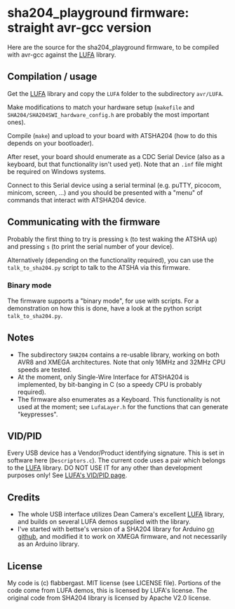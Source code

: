 # sha204_playground firmware: straight avr-gcc version

Here are the source for the sha204_playground firmware, to be compiled
with avr-gcc against the [LUFA] library.

## Compilation / usage

Get the [LUFA] library and copy the `LUFA` folder to the subdirectory
`avr/LUFA`.

Make modifications to match your hardware setup (`makefile` and
`SHA204/SHA204SWI_hardware_config.h` are probably the most important
ones).

Compile (`make`) and upload to your board with ATSHA204 (how to do this
depends on your bootloader).

After reset, your board should enumerate as a CDC Serial Device (also as
a keyboard, but that functionality isn't used yet). Note that an `.inf`
file might be required on Windows systems.

Connect to this Serial device using a serial terminal (e.g. puTTY,
picocom, minicom, screen, ...) and you should be presented with a "menu"
of commands that interact with ATSHA204 device.

## Communicating with the firmware

Probably the first thing to try is pressing `k` (to test waking the
ATSHA up) and pressing `s` (to print the serial number of your device).

Alternatively (depending on the functionality required), you can use the
`talk_to_sha204.py` script to talk to the ATSHA via this firmware.

### Binary mode

The firmware supports a "binary mode", for use with scripts. For a
demonstration on how this is done, have a look at the python script
`talk_to_sha204.py`.

## Notes

- The subdirectory `SHA204` contains a re-usable library, working on
  both AVR8 and XMEGA architectures. Note that only 16MHz and 32MHz CPU
  speeds are tested.
- At the moment, only Single-Wire Interface for ATSHA204 is implemented,
  by bit-banging in C (so a speedy CPU is probably required).
- The firmware also enumerates as a Keyboard. This functionality is not
  used at the moment; see `LufaLayer.h` for the functions that can
  generate "keypresses".

## VID/PID

Every USB device has a Vendor/Product identifying signature. This is set
in software here (`Descriptors.c`). The current code uses a pair which
belongs to the [LUFA] library. DO NOT USE IT for any other than
development purposes only! See [LUFA's VID/PID
page](http://www.fourwalledcubicle.com/files/LUFA/Doc/120730/html/_page__v_i_d_p_i_d.html).

## Credits

- The whole USB interface utilizes Dean Camera's excellent [LUFA]
  library, and builds on several LUFA demos supplied with the library.
- I've started with bettse's version of a SHA204 library for Arduino
  [on github](https://github.com/bettse/arduino_projects/tree/master/libraries/SHA204),
  and modified it to work on XMEGA firmware, and not necessarily as an
  Arduino library.

## License

My code is (c) flabbergast. MIT license (see LICENSE file). Portions
of the code come from LUFA demos, this is licensed by LUFA's license.
The original code from SHA204 library is licensed by Apache V2.0 license.


[LUFA]: http://www.fourwalledcubicle.com/LUFA.php
